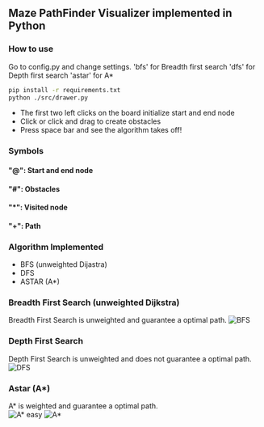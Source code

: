 ## Maze PathFinder Visualizer implemented in Python
### How to use
Go to config.py and change settings.
'bfs' for Breadth first search
'dfs' for Depth first search
'astar' for A*
```bash
pip install -r requirements.txt
python ./src/drawer.py
```
* The first two left clicks on the board initialize start and end node
* Click or click and drag to create obstacles
* Press space bar and see the algorithm takes off!
### Symbols
#### "@": Start and end node
#### "#": Obstacles
#### "*": Visited node
#### "+": Path

### Algorithm Implemented
* BFS (unweighted Dijastra)
* DFS
* ASTAR (A*)

### Breadth First Search (unweighted Dijkstra)
Breadth First Search is unweighted and guarantee a optimal path.
![BFS](https://github.com/ss892714028/Maze-PathFinder-Visualization-Python/blob/master/gifs/bfs.gif)

### Depth First Search
Depth First Search is unweighted and does not guarantee a optimal path.
![DFS](https://github.com/ss892714028/Maze-PathFinder-Visualization-Python/blob/master/gifs/dfs-nonoptimal.gif)

### Astar (A*)
A* is weighted and guarantee a optimal path.                                                         
![A* easy](https://github.com/ss892714028/Maze-PathFinder-Visualization-Python/blob/master/gifs/a-star_ez.gif)
![A*](https://github.com/ss892714028/Maze-PathFinder-Visualization-Python/blob/master/gifs/a-star.gif)
